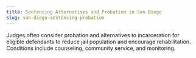 ```yaml
---
title: Sentencing Alternatives and Probation in San Diego
slug: san-diego-sentencing-probation
---
```


Judges often consider probation and alternatives to incarceration for eligible defendants to reduce jail population and encourage rehabilitation. Conditions include counseling, community service, and monitoring.